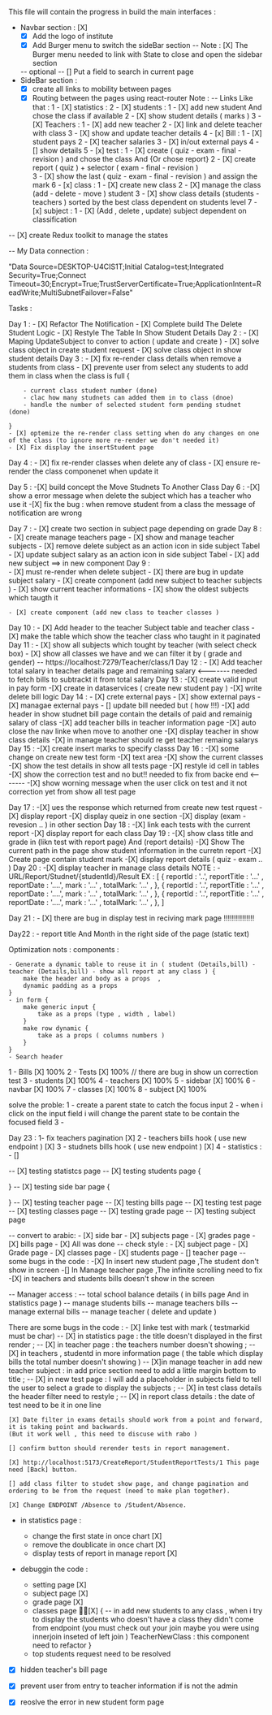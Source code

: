 
This file will contain the progress in build the main interfaces : 

- Navbar section : [X]
    - [X] Add the logo of institute
    - [X] Add Burger menu to switch the sideBar section 
        -- Note : [X] The Burger menu needed to link with State to close and open the sidebar section
             
    -- optional -- [] Put a field to search in current page
- SideBar section : 
    - [X] create all links to mobility between pages
    - [X] Routing between the pages using react-router
    Note : -- Links Like that : 
        1 - [X] statistics : 
        2 - [X] students : 
            1 - [X] add new student And chose the class if available
            2 - [X] show student details ( marks ) 
        3 - [X] Teachers :
            1 - [X] add new teacher
            2 - [X] link and delete teacher with class 
            3 - [X] show and update teacher details
        4 - [x] Bill :
            1 - [X] student pays
            2 - [X] teacher salaries
            3 - [X] in/out external pays
            4 - [] show details
        5 - [x] test :
            1 - [X] create ( quiz - exam - final  - revision ) and chose the class And {Or chose report}
            2 - [X] create report ( quiz ) + selector ( exam - final - revision )  
            3 - [X] show the last ( quiz - exam - final  - revision ) and assign the mark
        6 - [x] class :
            1 - [X] create new class 
            2 - [X] manage the class (add - delete - move ) student
            3 - [X] show class details (students - teachers ) sorted by the best class dependent on students level
        7 - [x] subject : 
            1 - [X] (Add , delete , update) subject dependent on classification 

-- [X] create Redux toolkit to manage the states


-- My Data connection : 

"Data Source=DESKTOP-U4CIS1T;Initial Catalog=test;Integrated Security=True;Connect Timeout=30;Encrypt=True;TrustServerCertificate=True;ApplicationIntent=ReadWrite;MultiSubnetFailover=False"

Tasks : 

Day 1 : 
    - [X] Refactor The Notification 
    - [X] Complete build The Delete Student Logic
    - [X] Restyle The Table In Show Student Details
Day 2 : 
    - [X] Maping UpdateSubject to conver to action ( update and create )
    - [X] solve class object in create student request 
    - [X] solve class object in show student details 
Day 3 : 
    - [X] fix re-render class details when remove a students from class
    - [X] prevente user from select any students to add them in class when the class is full {
        
        - current class student number (done)
        - clac how many studnets can added them in to class (dnoe)
        - handle the number of selected student form pending studnet  (done)

    }
    - [X] optemize the re-render class setting when do any changes on one of the class (to ignore more re-render we don't needed it)
    - [X] Fix display the insertStudent page
  
Day 4 : 
    - [X] fix re-render classes when delete any of class 
    - [X] ensure re-render the class componenet when update it 

Day 5 : 
    -[X] build concept the Move Studnets To Another Class
Day 6 : 
    -[X] show a error message when delete the subject which has a teacher who use it 
    -[X] fix the bug : when remove student from a class the message of notification are wrong    

Day 7 : 
    - [X] create two section in subject page depending on grade 
Day 8 : 
    - [X] create manage teachers page
    - [X] show and manage teacher subjects 
        - [X] remove delete subject  as an action icon in side subject Tabel
        - [X] update subject salary  as an action icon in side subject Tabel
        - [X] add new subject ==> in new component
Day 9 :  
    - [X] must re-render when delete subject
    - [X] there are bug in update subject salary
    - [X] create component (add new subject to teacher subjects ) 
        - [X] show current teacher informations 
        - [X] show the oldest subjects which taugth it 
        
    - [X] create component (add new class to teacher classes ) 
Day 10 : 
    - [X] Add header to the teacher Subject table and teacher class 
    - [X] make the table which show the teacher class who taught in it paginated
Day 11 : 
    - [X] show all subjects which tought by teacher (with select check box)
    - [X] show all classes we have and we can filter it by ( grade and gender)
     -- https://localhost:7279/Teacher/class/1
Day 12 : 
    - [X] Add teacher total salary in teacher details page and remaining salary <------- needed to fetch bills to subtrackt it from total salary
Day 13 : 
    -[X] create valid input in pay form
    -[X] create in dataservices ( create new student pay ) 
    -[X] write delete bill logic
Day 14 : 
    - [X] crete external pays
        - [X] show external pays 
        - [X] managae external pays
        - [] update bill needed but ( how !!!)
    -[X] add header in show studnet bill  page contain the details of paid and remainig salary of class
    -[X] add teacher bills in teacher information page
    -[X] auto close the nav linke when move to another one
    -[X] display teacher in show class details 
    -[X] in manage teacher should re get teacher remaing salarys
Day 15 :
    -[X] create insert marks to specify classs
Day 16 : 
    -[X] some change on create new test form 
        -[X] text area 
        -[X] show the current classes 
    -[X] show the test details in show all tests page
    -[X] restyle id cell in tables
    -[X] show the correction test and no but!! needed to fix from backe end <-------
    -[X] show worning message when the user click on test and it not correction yet from show all test page
        
Day 17 : 
    -[X] ues the response which returned from create new test rquest 
    -[X] display report 
    -[X] display queiz in one section 
    -[X] display (exam - revesion .. ) in other section 
Day 18 : 
    -[X] link each tests with the current report
    -[X] display report for each class 
Day 19 : 
    -[X] show class title and grade in (likn test with report page) And (report details)
    -[X] Show The current path in the page show student information in the curretn report 
    -[X] Create page contain student mark
    -[X] display report details ( quiz - exam .. )
Day 20 : 
    -[X] display teacher in manage class details
NOTE : 
    - URL/Report/Studnet/{studentId}/Result
        EX :
        [
            {
                reportId : '..',
                reportTitle : '...' ,
                reportDate : '....',
                mark : '...' , 
                totalMark: '...' , 
            },
            {
                reportId : '..',
                reportTitle : '...' ,
                reportDate : '....',
                mark : '...' , 
                totalMark: '...' , 
            },
                        {
                reportId : '..',
                reportTitle : '...' ,
                reportDate : '....',
                mark : '...' , 
                totalMark: '...' , 
            },
        ] 
    
Day 21 : 
    - [X] there are bug in display test in reciving mark page !!!!!!!!!!!!!!!

Day22 : 
    - report title And Month in the right side of the page (static text) 


Optimization nots : 
    components : 

    - Generate a dynamic table to reuse it in ( student (Details,bill) - teacher (Details,bill) - show all report at any class ) {
        make the header and body as a props  ,
        dynamic padding as a props
    }
    - in form {
        make generic input {
            take as a props (type , width , label)
        }
        make row dynamic {
            take as a props ( columns numbers )
        }
    }
    - Search header 

 1 - Bills [X] 100%
 2 - Tests [X] 100% // there are bug in show un correction test
 3 - students [X] 100%
 4 - teachers [X] 100%
 5 - sidebar [X] 100%
 6 - navbar [X] 100%
 7 - classes [X] 100% 
 8 - subject [X] 100%

solve the proble: 
1 - create a parent state to catch the focus input 
2 - when i click on the input field i will change the parent state to be contain the focused field
3 - 


Day 23 : 
    1- fix teachers pagination [X]
    2 - teachers bills hook ( use new endpoint ) [X]
    3 - studnets bills hook ( use new endpoint ) [X]
    4 - statistics : 
        - [] 

-- [X] testing statistcs page
-- [X] testing students page {

}
-- [X] testing side bar page {

}
-- [X] testing teacher page
-- [X] testing bills page
-- [X] testing test page
-- [X] testing classes page
-- [X] testing grade page
-- [X] testing subject page

-- convert to arabic: 
    - [X] side bar 
    - [X] subjects page
    - [X] grades page
    - [X] bills page
    - [X] All was done
-- check style : 
    - [X] subject page
    - [X] Grade page
    - [X] classes page
    - [X] students page
    - [] teacher page
-- some bugs in the code : 
    -[X] In insert new student page ,The student don't show in screen
    -[] In Manage teacher page ,The infinite scrolling need to fix
    -[X] in teachers and students bills doesn't show in the screen

-- Manager access : 
    -- total school balance details ( in bills page And in statistics page )
    -- manage students bills
    -- manage teachers bills 
    -- manage external bills 
    -- manage teacher ( delete and update )

There are some bugs in the code : 
    - [X] linke test with mark ( testmarkid must be char)
    -- [X] in statistics page : the title doesn't displayed in the first render ;
    -- [X] in teacher page : the teachers number doesn't showing ;
    -- [X] in teachers , studentd in more information page ( the table which display bills 
    the total number doesn't showing )
    -- [X]in manage  teacher in add new teacher subject : in add price section need to add a little margin bottom to title ;
    -- [X] in new test page : I will add a placeholder in subjects field to tell the user 
    to select a grade to display the subjects ;
    -- [X] in test class details the header filter need to restyle ;
    -- [X] in report class details : the date of test need to be it in one line

    [X] Date filter in exams details should work from a point and forward, it is taking point and backwards.
    (But it work well , this need to discuse with rabo )

    [] confirm button should rerender tests in report management.

    [X] http://localhost:5173/CreateReport/StudentReportTests/1 This page need [Back] button.

    [] add class filter to studet show page, and change pagination and ordering to be from the request (need to make plan together).

    [X] Change ENDPOINT /Absence to /Student/Absence.


- in statistics page : 
    - change the first state in once chart [X] 
    - remove the doublicate in once chart [X]
    - display tests of report in manage report [X]

- debuggin the code : 
    - setting page [X] 
    - subject page [X]
    - grade page [X]
    - classes page [ْْX] {
        -- in add new students to any class , when i try to display the students who doesn't have a class they didn't come from endpoint (you must check out your join maybe you were using innerjoin inseted of left join )
        TeacherNewClass : this component need to refactor
    }
    - top students request need to be resolved

- [X] hidden teacher's bill page 
- [X] prevent user from entry to teacher information if is not the admin
- [X] reoslve the error in new student form page 




